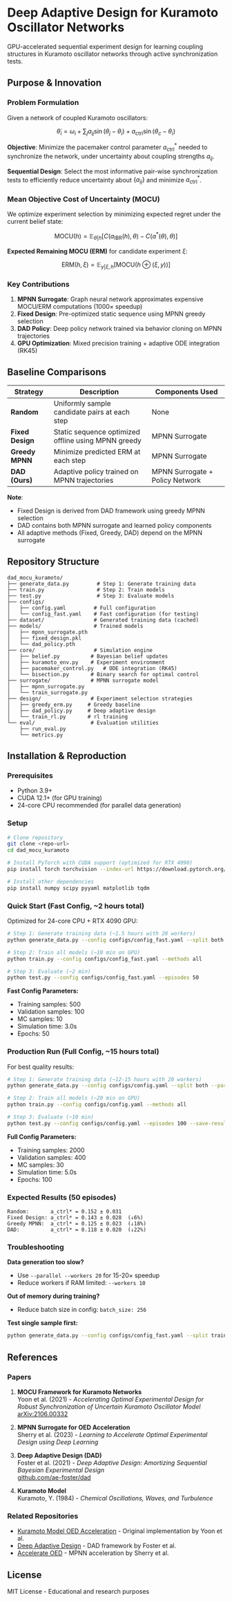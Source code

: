 # Deep Adaptive Design for Kuramoto Oscillator Networks

GPU-accelerated sequential experiment design for learning coupling structures in Kuramoto oscillator networks through active synchronization tests.

## Purpose & Innovation

### Problem Formulation
Given a network of coupled Kuramoto oscillators:

$$\dot{\theta}_i = \omega_i + \sum_{j} a_{ij}\sin(\theta_j - \theta_i) + a_{\text{ctrl}}\sin(\theta_c - \theta_i)$$

**Objective**: Minimize the pacemaker control parameter $a_{\text{ctrl}}^*$ needed to synchronize the network, under uncertainty about coupling strengths $a_{ij}$.

**Sequential Design**: Select the most informative pair-wise synchronization tests to efficiently reduce uncertainty about $\{a_{ij}\}$ and minimize $a_{\text{ctrl}}^*$.

### Mean Objective Cost of Uncertainty (MOCU)

We optimize experiment selection by minimizing expected regret under the current belief state:

$$\text{MOCU}(h) = \mathbb{E}_{\theta|h}\left[C(a_{\text{IBR}}(h), \theta) - C(a^*(\theta), \theta)\right]$$

**Expected Remaining MOCU (ERM)** for candidate experiment $\xi$:

$$\text{ERM}(h, \xi) = \mathbb{E}_{y|\xi,h}\left[\text{MOCU}(h \oplus (\xi, y))\right]$$

### Key Contributions
1. **MPNN Surrogate**: Graph neural network approximates expensive MOCU/ERM computations (1000× speedup)
2. **Fixed Design**: Pre-optimized static sequence using MPNN greedy selection
3. **DAD Policy**: Deep policy network trained via behavior cloning on MPNN trajectories
4. **GPU Optimization**: Mixed precision training + adaptive ODE integration (RK45)

## Baseline Comparisons

| Strategy | Description | Components Used |
|----------|-------------|-----------------|
| **Random** | Uniformly sample candidate pairs at each step | None |
| **Fixed Design** | Static sequence optimized offline using MPNN greedy | MPNN Surrogate |
| **Greedy MPNN** | Minimize predicted ERM at each step | MPNN Surrogate |
| **DAD (Ours)** | Adaptive policy trained on MPNN trajectories | MPNN Surrogate + Policy Network |

**Note**: 
- Fixed Design is derived from DAD framework using greedy MPNN selection
- DAD contains both MPNN surrogate and learned policy components
- All adaptive methods (Fixed, Greedy, DAD) depend on the MPNN surrogate

## Repository Structure

```
dad_mocu_kuramoto/
├── generate_data.py         # Step 1: Generate training data
├── train.py                 # Step 2: Train models
├── test.py                  # Step 3: Evaluate models
├── configs/
│   ├── config.yaml         # Full configuration
│   └── config_fast.yaml    # Fast configuration (for testing)
├── dataset/                # Generated training data (cached)
├── models/                 # Trained models
│   ├── mpnn_surrogate.pth
│   ├── fixed_design.pkl
│   └── dad_policy.pth
├── core/                   # Simulation engine
│   ├── belief.py          # Bayesian belief updates
│   ├── kuramoto_env.py    # Experiment environment
│   ├── pacemaker_control.py   # ODE integration (RK45)
│   └── bisection.py       # Binary search for optimal control
├── surrogate/             # MPNN surrogate model
│   ├── mpnn_surrogate.py
│   └── train_surrogate.py
├── design/                # Experiment selection strategies
│   ├── greedy_erm.py     # Greedy baseline
│   ├── dad_policy.py     # Deep adaptive design
│   └── train_rl.py       # rl training
└── eval/                  # Evaluation utilities
    ├── run_eval.py
    └── metrics.py
```

## Installation & Reproduction

### Prerequisites
- Python 3.9+
- CUDA 12.1+ (for GPU training)
- 24-core CPU recommended (for parallel data generation)

### Setup
```bash
# Clone repository
git clone <repo-url>
cd dad_mocu_kuramoto

# Install PyTorch with CUDA support (optimized for RTX 4090)
pip install torch torchvision --index-url https://download.pytorch.org/whl/cu121

# Install other dependencies
pip install numpy scipy pyyaml matplotlib tqdm
```

### Quick Start (Fast Config, ~2 hours total)

Optimized for 24-core CPU + RTX 4090 GPU:

```bash
# Step 1: Generate training data (~1.5 hours with 20 workers)
python generate_data.py --config configs/config_fast.yaml --split both --parallel --workers 20

# Step 2: Train all models (~10 min on GPU)
python train.py --config configs/config_fast.yaml --methods all

# Step 3: Evaluate (~2 min)
python test.py --config configs/config_fast.yaml --episodes 50
```

**Fast Config Parameters:**
- Training samples: 500
- Validation samples: 100
- MC samples: 10
- Simulation time: 3.0s
- Epochs: 50

### Production Run (Full Config, ~15 hours total)

For best quality results:

```bash
# Step 1: Generate training data (~12-15 hours with 20 workers)
python generate_data.py --config configs/config.yaml --split both --parallel --workers 20

# Step 2: Train all models (~20 min on GPU)
python train.py --config configs/config.yaml --methods all

# Step 3: Evaluate (~10 min)
python test.py --config configs/config.yaml --episodes 100 --save-results results.json
```

**Full Config Parameters:**
- Training samples: 2000
- Validation samples: 400
- MC samples: 30
- Simulation time: 5.0s
- Epochs: 100

### Expected Results (50 episodes)

```
Random:       a_ctrl* = 0.152 ± 0.031
Fixed Design: a_ctrl* = 0.143 ± 0.028  (↓6%)
Greedy MPNN:  a_ctrl* = 0.125 ± 0.023  (↓18%)
DAD:          a_ctrl* = 0.118 ± 0.020  (↓22%)
```

### Troubleshooting

**Data generation too slow?**
- Use `--parallel --workers 20` for 15-20× speedup
- Reduce workers if RAM limited: `--workers 10`

**Out of memory during training?**
- Reduce batch size in config: `batch_size: 256`

**Test single sample first:**
```bash
python generate_data.py --config configs/config_fast.yaml --split train --debug
```

## References

### Papers

1. **MOCU Framework for Kuramoto Networks**  
   Yoon et al. (2021) - *Accelerating Optimal Experimental Design for Robust Synchronization of Uncertain Kuramoto Oscillator Model*  
   [arXiv:2106.00332](https://arxiv.org/abs/2106.00332)

2. **MPNN Surrogate for OED Acceleration**  
   Sherry et al. (2023) - *Learning to Accelerate Optimal Experimental Design using Deep Learning*

3. **Deep Adaptive Design (DAD)**  
   Foster et al. (2021) - *Deep Adaptive Design: Amortizing Sequential Bayesian Experimental Design*  
   [github.com/ae-foster/dad](https://github.com/ae-foster/dad)

4. **Kuramoto Model**  
   Kuramoto, Y. (1984) - *Chemical Oscillations, Waves, and Turbulence*

### Related Repositories

- [Kuramoto Model OED Acceleration](https://github.com/bjyoontamu/Kuramoto-Model-OED-acceleration) - Original implementation by Yoon et al.
- [Deep Adaptive Design](https://github.com/ae-foster/dad) - DAD framework by Foster et al.
- [Accelerate OED](https://github.com/Levishery/AccelerateOED) - MPNN acceleration by Sherry et al.

## License
MIT License - Educational and research purposes